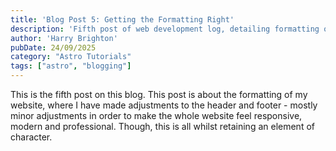 ```yaml
---
title: 'Blog Post 5: Getting the Formatting Right'
description: 'Fifth post of web development log, detailing formatting of the site.'
author: 'Harry Brighton'
pubDate: 24/09/2025
category: "Astro Tutorials"
tags: ["astro", "blogging"]
---
```

This is the fifth post on this blog.
This post is about the formatting of my website, where I have made adjustments to the header and footer - mostly minor adjustments in order to make the whole website feel responsive, modern and professional. Though, this is all whilst retaining an element of character.